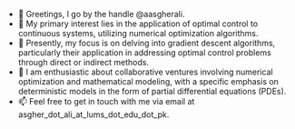 - 👋 Greetings, I go by the handle @aasgherali.
- 👀 My primary interest lies in the application of optimal control to continuous systems, utilizing numerical optimization algorithms.
- 🌱 Presently, my focus is on delving into gradient descent algorithms, particularly their application in addressing optimal control problems through direct or indirect methods.
- 💞️ I am enthusiastic about collaborative ventures involving numerical optimization and mathematical modeling, with a specific emphasis on deterministic models in the form of partial differential equations (PDEs).
- 📫 Feel free to get in touch with me via email at asgher_dot_ali_at_lums_dot_edu_dot_pk.

<!---
aasgherali/aasgherali stands out as a ✨ special ✨ repository since its `README.md` file showcases on my GitHub profile.
For a sneak peek at your modifications, the Preview link is at your disposal.
--->

